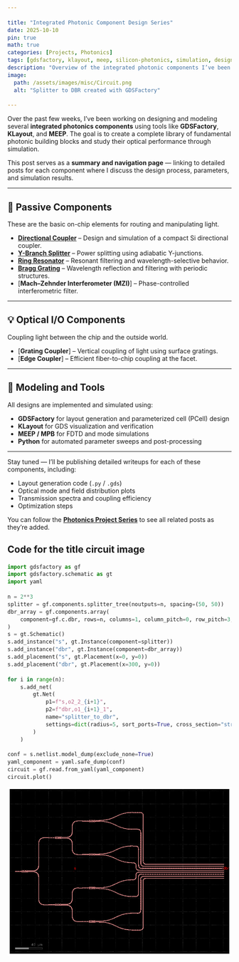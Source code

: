 ```yaml
---

title: "Integrated Photonic Component Design Series"
date: 2025-10-10
pin: true 
math: true
categories: [Projects, Photonics]
tags: [gdsfactory, klayout, meep, silicon-photonics, simulation, design]
description: "Overview of the integrated photonic components I’ve been designing using GDSFactory, KLayout, and MEEP."
image:  
  path: /assets/images/misc/Circuit.png  
  alt: "Splitter to DBR created with GDSFactory"  

---
```


Over the past few weeks, I’ve been working on designing and modeling several **integrated photonics components** using tools like **GDSFactory**, **KLayout**, and **MEEP**.
The goal is to create a complete library of fundamental photonic building blocks and study their optical performance through simulation.

This post serves as a **summary and navigation page** — linking to detailed posts for each component where I discuss the design process, parameters, and simulation results.

---

## 🧩 Passive Components

These are the basic on-chip elements for routing and manipulating light.

- [**Directional Coupler**](/posts/DirectionalCoupler/) – Design and simulation of a compact Si directional coupler.
- [**Y-Branch Splitter**](/posts/ybranch/) – Power splitting using adiabatic Y-junctions.
- [**Ring Resonator**](/posts/ring_resonator/) – Resonant filtering and wavelength-selective behavior.
- [**Bragg Grating**](/posts/Bragg_grating/) – Wavelength reflection and filtering with periodic structures.
- [**Mach–Zehnder Interferometer (MZI)**] – Phase-controlled interferometric filter.

---

## 💡 Optical I/O Components

Coupling light between the chip and the outside world.

- [**Grating Coupler**] – Vertical coupling of light using surface gratings.
- [**Edge Coupler**] – Efficient fiber-to-chip coupling at the facet.

---

## 🧱 Modeling and Tools

All designs are implemented and simulated using:
- **GDSFactory** for layout generation and parameterized cell (PCell) design
- **KLayout** for GDS visualization and verification
- **MEEP / MPB** for FDTD and mode simulations
- **Python** for automated parameter sweeps and post-processing

---

Stay tuned — I’ll be publishing detailed writeups for each of these components, including:
- Layout generation code (`.py` / `.gds`)
- Optical mode and field distribution plots
- Transmission spectra and coupling efficiency
- Optimization steps

You can follow the [**Photonics Project Series**](/categories/photonics/) to see all related posts as they’re added.

## Code for the title circuit image
```python
import gdsfactory as gf
import gdsfactory.schematic as gt
import yaml

n = 2**3
splitter = gf.components.splitter_tree(noutputs=n, spacing=(50, 50))
dbr_array = gf.components.array(
    component=gf.c.dbr, rows=n, columns=1, column_pitch=0, row_pitch=3, centered=True
)
s = gt.Schematic()
s.add_instance("s", gt.Instance(component=splitter))
s.add_instance("dbr", gt.Instance(component=dbr_array))
s.add_placement("s", gt.Placement(x=0, y=0))
s.add_placement("dbr", gt.Placement(x=300, y=0))

for i in range(n):
    s.add_net(
        gt.Net(
            p1=f"s,o2_2_{i+1}",
            p2=f"dbr,o1_{i+1}_1",
            name="splitter_to_dbr",
            settings=dict(radius=5, sort_ports=True, cross_section="strip"),
        )
    )

conf = s.netlist.model_dump(exclude_none=True)
yaml_component = yaml.safe_dump(conf)
circuit = gf.read.from_yaml(yaml_component)
circuit.plot()
```
![png](/assets/images/misc/Circuit.png)
